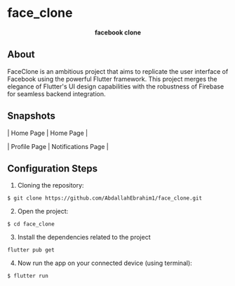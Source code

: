 # face_clone

<p align="center"><b>facebook clone</b></p>

## About
FaceClone is an ambitious project that aims to replicate the user interface of Facebook using the powerful Flutter framework. This project merges the elegance of Flutter's UI design capabilities with the robustness of Firebase for seamless backend integration.

## Snapshots

| Home Page | Home Page |

| Profile Page | Notifications Page |

## Configuration Steps
1. Cloning the repository:

```
$ git clone https://github.com/AbdallahEbrahim1/face_clone.git
```

2. Open the project:

`$ cd face_clone`

3. Install the dependencies related to the project

`flutter pub get`

4. Now run the app on your connected device (using terminal):

`$ flutter run`
